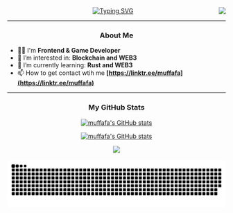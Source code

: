 <img align="right" src="https://visitor-badge.laobi.icu/badge?page_id=muffafa.muffafa">
<div align="center">
 <a href="https://github.com/muffafa">
  <img src="https://readme-typing-svg.demolab.com?font=Fira+Code&size=28&duration=3000&pause=500&center=true&vCenter=true&width=435&lines=HELLO+THERE!+%F0%9F%91%BE+WELCOME+%F0%9F%99%8B%F0%9F%8F%BB;MY+NAME+IS+MUFFAFA+%F0%9F%98%BC;MUHAMMED+MUSTAFA+SAVAR+%F0%9F%A4%93" alt="Typing SVG" />
 </a>
</div>
 
---

### <p align="center">About Me</p>
 
- 💪🏻  I'm **Frontend & Game Developer**
- 👀  I’m interested in: **Blockchain and WEB3**
- 🌱  I’m currently learning: **Rust and WEB3**    
- 📫  How to get contact wtih me **[https://linktr.ee/muffafa](https://linktr.ee/muffafa)**

---

### <p align="center">My GitHub Stats</p>

<p align="center">
 <a href="http://www.github.com/muffafa"><img src="https://github-readme-stats.vercel.app/api/top-langs/?username=muffafa&theme=dark&layout=compact"  alt="muffafa's GitHub stats" />
</p>

<p align="center">
 <a href="http://www.github.com/muffafa"><img src="https://github-readme-stats.vercel.app/api?username=muffafa&show_icons=true&hide=&count_private=true&title_color=0891b2&text_color=ffffff&icon_color=0891b2&bg_color=1c1917&hide_border=true&show_icons=true" alt="muffafa's GitHub stats" />
  </p>
  
<p align="center">
<a href="http://www.github.com/muffafa"><img src="https://github-readme-streak-stats.herokuapp.com/?user=muffafa&stroke=ffffff&background=1c1917&ring=0891b2&fire=0891b2&currStreakNum=ffffff&currStreakLabel=0891b2&sideNums=ffffff&sideLabels=ffffff&dates=ffffff&hide_border=true" /></a>
</p>
  
 <p align="center">
 <picture>
  <source media="(prefers-color-scheme: dark)" srcset="https://raw.githubusercontent.com/muffafa/muffafa/output/github-contribution-grid-snake-dark.svg">
  <source media="(prefers-color-scheme: light)" srcset="https://raw.githubusercontent.com/muffafa/muffafa/output/github-contribution-grid-snake.svg">
  <img alt="github contribution grid snake animation" src="https://raw.githubusercontent.com/muffafa/muffafa/output/github-contribution-grid-snake.svg">
</picture>
</p>

<!---
muffafa/muffafa is a ✨ special ✨ repository because its `README.md` (this file) appears on your GitHub profile.
You can click the Preview link to take a look at your changes.
--->
